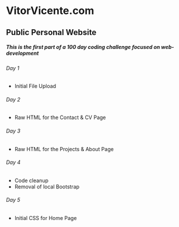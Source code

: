 # VitorVicente.com
## Public Personal Website

##### This is the first part of a 100 day coding challenge focused on web-development

###### Day 1
- Initial File Upload

###### Day 2
- Raw HTML for the Contact & CV Page

###### Day 3
- Raw HTML for the Projects & About Page

###### Day 4
- Code cleanup
- Removal of local Bootstrap

###### Day 5
- Initial CSS for Home Page